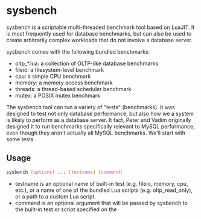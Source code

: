 # sysbench

sysbench is a scriptable multi-threaded benchmark tool based on LuaJIT. It is most frequently used for database benchmarks, but can also be used to create arbitrarily complex workloads that do not involve a database server.

sysbench comes with the following bundled benchmarks:

- oltp_*.lua: a collection of OLTP-like database benchmarks
- fileio: a filesystem-level benchmark
- cpu: a simple CPU benchmark
- memory: a memory access benchmark 
- threads: a thread-based scheduler benchmark
- mutex: a POSIX mutex benchmark

The sysbench tool can run a variety of "tests" (benchmarks). It was designed to test not only database performance, but also how we a system is likely to perform as a database server. It fact, Peter and Vadim originally designed it to run benchmarks specifically relevant to MySQL performance, even though they aren't actually all MySQL benchmarks. We'll start with some tests

## Usage

```bash
sysbench [options] ... [testname] [command]
```

- testname is an optional name of built-in test (e.g. fileio, memory, cpu, etc.), or a name of one of the bundled Lua scripts (e.g. oltp_read_only), or a path to a custom Lua script.
- command is an optional argument that will be passed by sysbench to the built-in test or script specified on the
